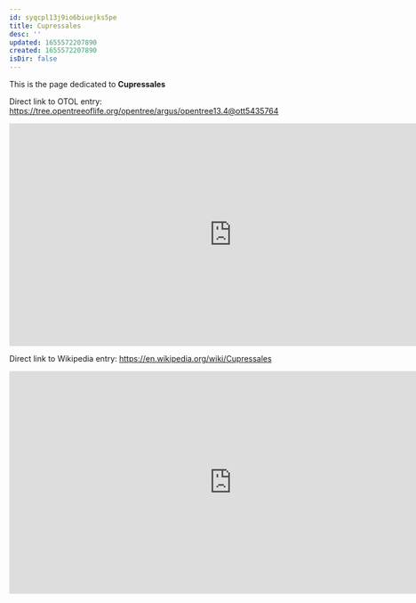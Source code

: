 ```yaml
---
id: syqcpl13j9io6biuejks5pe
title: Cupressales
desc: ''
updated: 1655572207890
created: 1655572207890
isDir: false
---
```

This is the page dedicated to **Cupressales**


Direct link to OTOL entry: https://tree.opentreeoflife.org/opentree/argus/opentree13.4@ott5435764



<html>
    <body>
    <iframe src="https://tree.opentreeoflife.org/opentree/argus/opentree13.4@ott5435764"
    width="800" height="400" frameborder="0" allowfullscreen> </iframe>
    </body>
</html>
    


Direct link to Wikipedia entry: https://en.wikipedia.org/wiki/Cupressales



<html>
    <body>
    <iframe src="https://en.wikipedia.org/wiki/Cupressales"
    width="800" height="400" frameborder="0" allowfullscreen> </iframe>
    </body>
</html>
    

